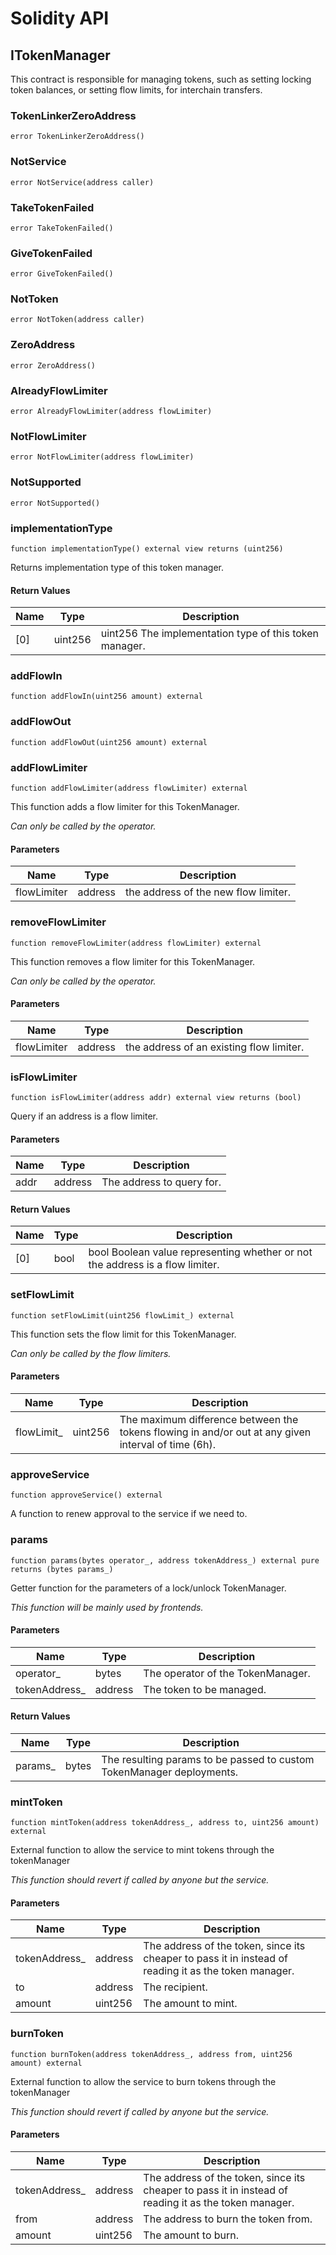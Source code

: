 # Solidity API

## ITokenManager

This contract is responsible for managing tokens, such as setting locking token balances, or setting flow limits, for interchain transfers.

### TokenLinkerZeroAddress

```solidity
error TokenLinkerZeroAddress()
```

### NotService

```solidity
error NotService(address caller)
```

### TakeTokenFailed

```solidity
error TakeTokenFailed()
```

### GiveTokenFailed

```solidity
error GiveTokenFailed()
```

### NotToken

```solidity
error NotToken(address caller)
```

### ZeroAddress

```solidity
error ZeroAddress()
```

### AlreadyFlowLimiter

```solidity
error AlreadyFlowLimiter(address flowLimiter)
```

### NotFlowLimiter

```solidity
error NotFlowLimiter(address flowLimiter)
```

### NotSupported

```solidity
error NotSupported()
```

### implementationType

```solidity
function implementationType() external view returns (uint256)
```

Returns implementation type of this token manager.

#### Return Values

| Name | Type | Description |
| ---- | ---- | ----------- |
| [0] | uint256 | uint256 The implementation type of this token manager. |

### addFlowIn

```solidity
function addFlowIn(uint256 amount) external
```

### addFlowOut

```solidity
function addFlowOut(uint256 amount) external
```

### addFlowLimiter

```solidity
function addFlowLimiter(address flowLimiter) external
```

This function adds a flow limiter for this TokenManager.

_Can only be called by the operator._

#### Parameters

| Name | Type | Description |
| ---- | ---- | ----------- |
| flowLimiter | address | the address of the new flow limiter. |

### removeFlowLimiter

```solidity
function removeFlowLimiter(address flowLimiter) external
```

This function removes a flow limiter for this TokenManager.

_Can only be called by the operator._

#### Parameters

| Name | Type | Description |
| ---- | ---- | ----------- |
| flowLimiter | address | the address of an existing flow limiter. |

### isFlowLimiter

```solidity
function isFlowLimiter(address addr) external view returns (bool)
```

Query if an address is a flow limiter.

#### Parameters

| Name | Type | Description |
| ---- | ---- | ----------- |
| addr | address | The address to query for. |

#### Return Values

| Name | Type | Description |
| ---- | ---- | ----------- |
| [0] | bool | bool Boolean value representing whether or not the address is a flow limiter. |

### setFlowLimit

```solidity
function setFlowLimit(uint256 flowLimit_) external
```

This function sets the flow limit for this TokenManager.

_Can only be called by the flow limiters._

#### Parameters

| Name | Type | Description |
| ---- | ---- | ----------- |
| flowLimit_ | uint256 | The maximum difference between the tokens flowing in and/or out at any given interval of time (6h). |

### approveService

```solidity
function approveService() external
```

A function to renew approval to the service if we need to.

### params

```solidity
function params(bytes operator_, address tokenAddress_) external pure returns (bytes params_)
```

Getter function for the parameters of a lock/unlock TokenManager.

_This function will be mainly used by frontends._

#### Parameters

| Name | Type | Description |
| ---- | ---- | ----------- |
| operator_ | bytes | The operator of the TokenManager. |
| tokenAddress_ | address | The token to be managed. |

#### Return Values

| Name | Type | Description |
| ---- | ---- | ----------- |
| params_ | bytes | The resulting params to be passed to custom TokenManager deployments. |

### mintToken

```solidity
function mintToken(address tokenAddress_, address to, uint256 amount) external
```

External function to allow the service to mint tokens through the tokenManager

_This function should revert if called by anyone but the service._

#### Parameters

| Name | Type | Description |
| ---- | ---- | ----------- |
| tokenAddress_ | address | The address of the token, since its cheaper to pass it in instead of reading it as the token manager. |
| to | address | The recipient. |
| amount | uint256 | The amount to mint. |

### burnToken

```solidity
function burnToken(address tokenAddress_, address from, uint256 amount) external
```

External function to allow the service to burn tokens through the tokenManager

_This function should revert if called by anyone but the service._

#### Parameters

| Name | Type | Description |
| ---- | ---- | ----------- |
| tokenAddress_ | address | The address of the token, since its cheaper to pass it in instead of reading it as the token manager. |
| from | address | The address to burn the token from. |
| amount | uint256 | The amount to burn. |

